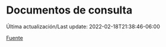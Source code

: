# Documentos de consulta

Última actualización/Last update: 2022-02-18T21:38:46-06:00

 [Fuente](https://coronavirus.gob.mx/documentos-de-consulta/)
